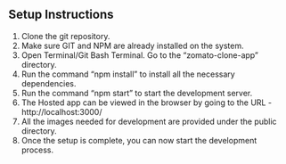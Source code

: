 ## Setup Instructions
1. Clone the git repository. 
2. Make sure GIT and NPM are already installed on the system.
3. Open Terminal/Git Bash Terminal. Go to the “zomato-clone-app” directory.
4. Run the command “npm install” to install all the necessary dependencies.
5. Run the command “npm start” to start the development server.
6. The Hosted app can be viewed in the browser by going to the URL - http://localhost:3000/
7. All the images needed for development are provided under the public directory.	
8. Once the setup is complete, you can now start the development process.